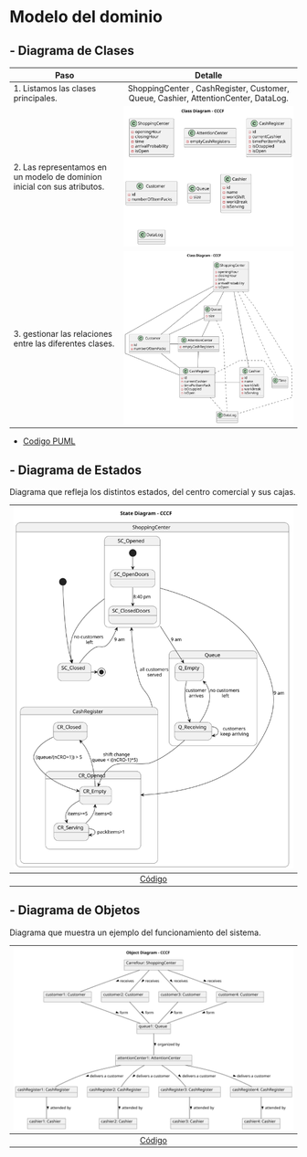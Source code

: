 # Modelo del dominio

## - Diagrama de Clases

| Paso                                                                     |                                      Detalle                                       |
| ------------------------------------------------------------------------ | :--------------------------------------------------------------------------------: |
| 1. Listamos las clases principales.                                      | ShoppingCenter , CashRegister, Customer, Queue, Cashier, AttentionCenter, DataLog. |
| 2. Las representamos en un modelo de dominion inicial con sus atributos. |                   ![](/images/modelosUML/diagramaEntidades.svg)                    |
| 3. gestionar las relaciones entre las diferentes clases.                 |                     ![](/images/modelosUML/diagramaClases.svg)                     |

- [Codigo PUML](/modelosUML/diagramaClases.puml)

## - Diagrama de Estados

Diagrama que refleja los distintos estados, del centro comercial y sus cajas.

| ![Estados](/images/modelosUML/diagramaEstados.svg) |
| :------------------------------------------------: |
|     [Código](/modelosUML/diagramaEstados.puml)     |

## - Diagrama de Objetos

Diagrama que muestra un ejemplo del funcionamiento del sistema.

| ![Clases](/images/modelosUML/diagramaObjetos.svg) |
| :-----------------------------------------------: |
|    [Código](/modelosUML/diagramaObjetos.puml)     |
